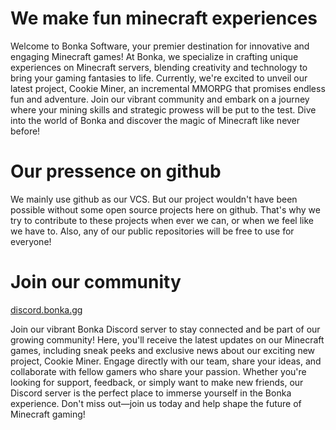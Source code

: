 # We make fun minecraft experiences

Welcome to Bonka Software, your premier destination for innovative and engaging Minecraft games! At Bonka, we specialize in crafting unique experiences on Minecraft servers, blending creativity and technology to bring your gaming fantasies to life. Currently, we're excited to unveil our latest project, Cookie Miner, an incremental MMORPG that promises endless fun and adventure. Join our vibrant community and embark on a journey where your mining skills and strategic prowess will be put to the test. Dive into the world of Bonka and discover the magic of Minecraft like never before!

# Our pressence on github

We mainly use github as our VCS.
But our project wouldn't have been possible without some open source projects here on github.
That's why we try to contribute to these projects when ever we can, or when we feel like we have to.
Also, any of our public repositories will be free to use for everyone!

# Join our community
[discord.bonka.gg](https://discord.bonka.gg)

Join our vibrant Bonka Discord server to stay connected and be part of our growing community! Here, you'll receive the latest updates on our Minecraft games, including sneak peeks and exclusive news about our exciting new project, Cookie Miner. Engage directly with our team, share your ideas, and collaborate with fellow gamers who share your passion. Whether you're looking for support, feedback, or simply want to make new friends, our Discord server is the perfect place to immerse yourself in the Bonka experience. Don't miss out—join us today and help shape the future of Minecraft gaming!
